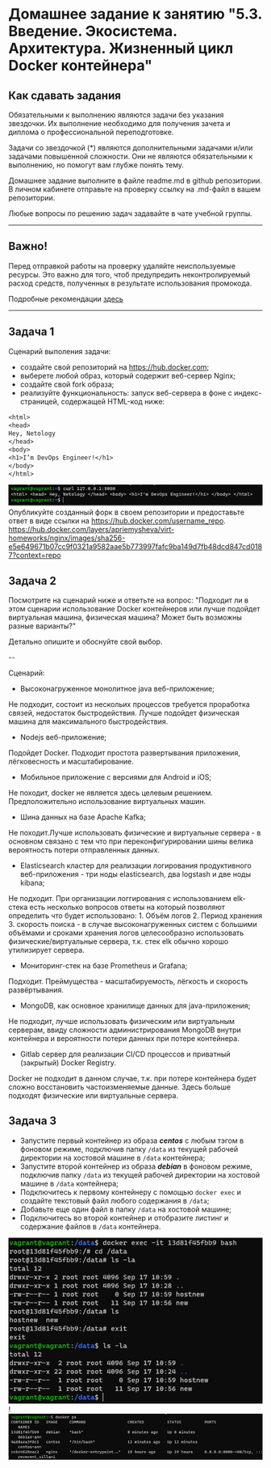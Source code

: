 
# Домашнее задание к занятию "5.3. Введение. Экосистема. Архитектура. Жизненный цикл Docker контейнера"

## Как сдавать задания

Обязательными к выполнению являются задачи без указания звездочки. Их выполнение необходимо для получения зачета и диплома о профессиональной переподготовке.

Задачи со звездочкой (*) являются дополнительными задачами и/или задачами повышенной сложности. Они не являются обязательными к выполнению, но помогут вам глубже понять тему.

Домашнее задание выполните в файле readme.md в github репозитории. В личном кабинете отправьте на проверку ссылку на .md-файл в вашем репозитории.

Любые вопросы по решению задач задавайте в чате учебной группы.

---


## Важно!

Перед отправкой работы на проверку удаляйте неиспользуемые ресурсы.
Это важно для того, чтоб предупредить неконтролируемый расход средств, полученных в результате использования промокода.

Подробные рекомендации [здесь](https://github.com/netology-code/virt-homeworks/blob/virt-11/r/README.md)

---

## Задача 1

Сценарий выполения задачи:

- создайте свой репозиторий на https://hub.docker.com;
- выберете любой образ, который содержит веб-сервер Nginx;
- создайте свой fork образа;
- реализуйте функциональность:
запуск веб-сервера в фоне с индекс-страницей, содержащей HTML-код ниже:
```
<html>
<head>
Hey, Netology
</head>
<body>
<h1>I’m DevOps Engineer!</h1>
</body>
</html>   
```
![img.png](img.png)
Опубликуйте созданный форк в своем репозитории и предоставьте ответ в виде ссылки на https://hub.docker.com/username_repo.
https://hub.docker.com/layers/apriemysheva/virt-homeworks/nginx/images/sha256-e5e649671b07cc9f0321a9582aae5b773997fafc9ba149d7fb48dcd847cd0187?context=repo
## Задача 2

Посмотрите на сценарий ниже и ответьте на вопрос:
"Подходит ли в этом сценарии использование Docker контейнеров или лучше подойдет виртуальная машина, физическая машина? Может быть возможны разные варианты?"

Детально опишите и обоснуйте свой выбор.

--

Сценарий:
* Высоконагруженное монолитное java веб-приложение; 

Не подходит, состоит из нескольих процессов требуется проработка связей, недостаток быстродействия. Лучше подойдет физическая машина для максимального быстродействия.
* Nodejs веб-приложение;

Подойдет Docker. Подходит простота развертывания приложения, лёгковесность и масштабирование.
* Мобильное приложение c версиями для Android и iOS; 
 
Не походит, docker не является здесь целевым решением. Предположительно использование виртуальных машин.
* Шина данных на базе Apache Kafka; 
 
Не походит.Лучше использовать физические и виртуальные сервера - в основном связано с тем что при переконфигурировании шины велика вероятность потери отправленных данных.
* Elasticsearch кластер для реализации логирования продуктивного веб-приложения - три ноды elasticsearch, два logstash и две ноды kibana; 
 
Не подходит. При организации логгирования с использованием elk-стека есть несколько вопросов ответы на который позволяют определить что будет использовано: 1. Объём логов 2. Период хранения 3. скорость поиска - в случае высоконагруженных систем с большими объёмами и сроками хранения логов целесообразно использовать физические/виртуальные сервера, т.к. стек elk обычно хорошо утилизирует сервера.
* Мониторинг-стек на базе Prometheus и Grafana; 
 
Подходит. Преймущества - масштабируемость, лёгкость и скорость развёртывания.
* MongoDB, как основное хранилище данных для java-приложения;
 
Не подходит, лучше использовать физическим или виртуальным серверам, ввиду сложности администрирования MongoDB внутри контейнера и вероятности потери данных при потере контейнера.
* Gitlab сервер для реализации CI/CD процессов и приватный (закрытый) Docker Registry.

Docker не подходит в данном случае, т.к. при потере контейнера будет сложно восстановить частоизменяемые данные. Здесь больше подходят физические или виртуальные сервера.


## Задача 3

- Запустите первый контейнер из образа ***centos*** c любым тэгом в фоновом режиме, подключив папку ```/data``` из текущей рабочей директории на хостовой машине в ```/data``` контейнера;
- Запустите второй контейнер из образа ***debian*** в фоновом режиме, подключив папку ```/data``` из текущей рабочей директории на хостовой машине в ```/data``` контейнера;
- Подключитесь к первому контейнеру с помощью ```docker exec``` и создайте текстовый файл любого содержания в ```/data```;
- Добавьте еще один файл в папку ```/data``` на хостовой машине;
- Подключитесь во второй контейнер и отобразите листинг и содержание файлов в ```/data``` контейнера.

![img_2.png](img_2.png)!
![img_3.png](img_3.png)